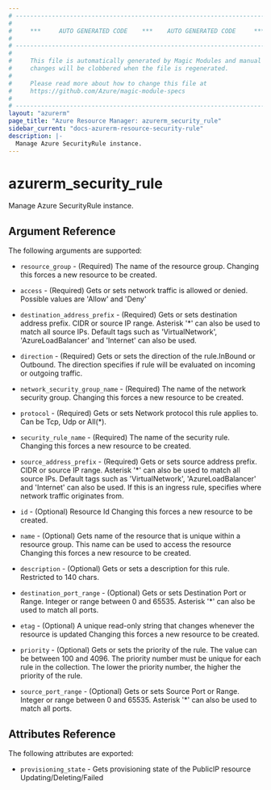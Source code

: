 ```yaml
---
# ----------------------------------------------------------------------------
#
#     ***     AUTO GENERATED CODE    ***    AUTO GENERATED CODE     ***
#
# ----------------------------------------------------------------------------
#
#     This file is automatically generated by Magic Modules and manual
#     changes will be clobbered when the file is regenerated.
#
#     Please read more about how to change this file at
#     https://github.com/Azure/magic-module-specs
#
# ----------------------------------------------------------------------------
layout: "azurerm"
page_title: "Azure Resource Manager: azurerm_security_rule"
sidebar_current: "docs-azurerm-resource-security-rule"
description: |-
  Manage Azure SecurityRule instance.
---
```


# azurerm_security_rule

Manage Azure SecurityRule instance.


## Argument Reference

The following arguments are supported:

* `resource_group` - (Required) The name of the resource group. Changing this forces a new resource to be created.

* `access` - (Required) Gets or sets network traffic is allowed or denied. Possible values are 'Allow' and 'Deny'

* `destination_address_prefix` - (Required) Gets or sets destination address prefix. CIDR or source IP range. Asterisk '*' can also be used to match all source IPs. Default tags such as 'VirtualNetwork', 'AzureLoadBalancer' and 'Internet' can also be used.

* `direction` - (Required) Gets or sets the direction of the rule.InBound or Outbound. The direction specifies if rule will be evaluated on incoming or outgoing traffic.

* `network_security_group_name` - (Required) The name of the network security group. Changing this forces a new resource to be created.

* `protocol` - (Required) Gets or sets Network protocol this rule applies to. Can be Tcp, Udp or All(*).

* `security_rule_name` - (Required) The name of the security rule. Changing this forces a new resource to be created.

* `source_address_prefix` - (Required) Gets or sets source address prefix. CIDR or source IP range. Asterisk '*' can also be used to match all source IPs. Default tags such as 'VirtualNetwork', 'AzureLoadBalancer' and 'Internet' can also be used. If this is an ingress rule, specifies where network traffic originates from.

* `id` - (Optional) Resource Id Changing this forces a new resource to be created.

* `name` - (Optional) Gets name of the resource that is unique within a resource group. This name can be used to access the resource Changing this forces a new resource to be created.

* `description` - (Optional) Gets or sets a description for this rule. Restricted to 140 chars.

* `destination_port_range` - (Optional) Gets or sets Destination Port or Range. Integer or range between 0 and 65535. Asterisk '*' can also be used to match all ports.

* `etag` - (Optional) A unique read-only string that changes whenever the resource is updated Changing this forces a new resource to be created.

* `priority` - (Optional) Gets or sets the priority of the rule. The value can be between 100 and 4096. The priority number must be unique for each rule in the collection. The lower the priority number, the higher the priority of the rule.

* `source_port_range` - (Optional) Gets or sets Source Port or Range. Integer or range between 0 and 65535. Asterisk '*' can also be used to match all ports.

## Attributes Reference

The following attributes are exported:

* `provisioning_state` - Gets provisioning state of the PublicIP resource Updating/Deleting/Failed
